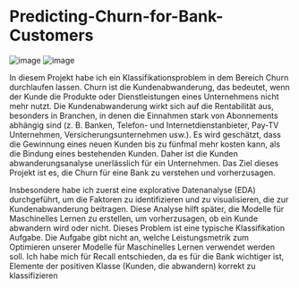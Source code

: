 # Predicting-Churn-for-Bank-Customers


![image](https://user-images.githubusercontent.com/18030121/163380806-2c74c4ab-9f95-4483-bf77-06cf98d8422a.png)
![image](https://upload.wikimedia.org/wikipedia/commons/b/b1/Morelia_viridis_1.jpg)




In diesem Projekt habe ich ein Klassifikationsproblem in dem Bereich Churn 
durchlaufen lassen. Churn ist die Kundenabwanderung, das bedeutet, wenn
der Kunde die Produkte oder Dienstleistungen eines Unternehmens nicht
mehr nutzt. Die Kundenabwanderung wirkt sich auf die Rentabilität aus,
besonders in Branchen, in denen die Einnahmen stark von Abonnements
abhängig sind (z. B. Banken, Telefon- und Internetdienstanbieter, 
Pay-TV Unternehmen, Versicherungsunternehmen usw.). Es wird geschätzt, 
dass die Gewinnung eines neuen Kunden bis zu fünfmal mehr kosten kann, als
die Bindung eines bestehenden Kunden. Daher ist die Kunden abwanderungsanalyse 
unerlässlich für ein Unternehmen. Das Ziel dieses  Projekt ist es, die Churn für
eine Bank zu verstehen und vorherzusagen.

Insbesondere habe ich zuerst eine explorative Datenanalyse (EDA)
durchgeführt, um die Faktoren zu identifizieren und zu visualisieren, die zur
Kundenabwanderung beitragen. Diese Analyse hilft später, die Modelle für 
Maschinelles Lernen zu erstellen, um vorherzusagen, ob ein Kunde 
abwandern wird oder nicht. Dieses Problem ist eine typische Klassifikation
Aufgabe. Die Aufgabe gibt nicht an, welche Leistungsmetrik zum Optimieren
unserer Modelle für Maschinelles Lernen verwendet werden soll. Ich habe 
mich für Recall entschieden, da es für die Bank wichtiger ist, Elemente der 
positiven Klasse (Kunden, die abwandern) korrekt zu klassifizieren
